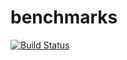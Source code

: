 # benchmarks

[![Build Status](https://github.com/themantra108/benchmarks.jl/actions/workflows/CI.yml/badge.svg?branch=master)](https://github.com/themantra108/benchmarks.jl/actions/workflows/CI.yml?query=branch%3Amaster)
